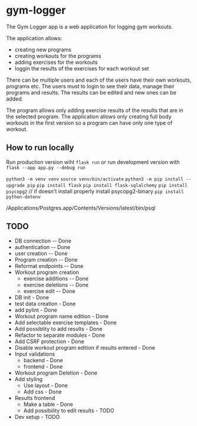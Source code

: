 # gym-logger
The Gym Logger app is a web application for logging gym workouts. 

The application allows:
  - creating new programs
  - creating workouts for the programs
  - adding exercises for the workouts 
  - loggin the results of the exercises for each workout set

There can be multiple users and each of the users have their own workouts, programs etc. The users must to login to see their data, manage their programs and results. The results can be edited and new ones can be added.

The program allows only adding exercise results of the results that are in the selected program. The application allows only creating full body workouts in the first version so a program can have only one type of workout.

## How to run locally
Run production version wiht `flask run` or run development version with `flask --app app.py --debug run`

`python3 -m venv venv`
`source venv/bin/activate`
`python3 -m pip install --upgrade pip`
`pip install flask`
`pip install flask-sqlalchemy`
`pip install psycopg2` // if doesn't install properly install psycopg2-binary
`pip install python-dotenv`


/Applications/Postgres.app/Contents/Versions/latest/bin/psql


## TODO
- DB connection -- Done
- authentication -- Done
- user creation -- Done
- Program creation -- Done
- Reformat endpoints -- Done
- Workout program creation
  - exercise additions -- Done
  - exercise deletions -- Done
  - exercise edit -- Done
- DB init - Done
- test data creation - Done
- add pylint - Done
- Workout program name edition - Done
- Add selectable exercise templates - Done
- Add possiblity to add results - Done
- Refactor to separate modules - Done
- Add CSRF protection - Done
- Disable workout program edition if results entered - Done
- Input validations
  - backend - Done
  - frontend - Done
- Workout program Deletion - Done
- Add styling
  - Use layout - Done
  - Add css - Done
- Results frontend
  - Make a table - Done
  - Add possibility to edit results - TODO
- Dev setup - TODO
